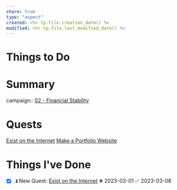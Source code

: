 ```yaml
---
share: true
type: "aspect"
created: <%+ tp.file.creation_date() %> 
modified: <%+ tp.file.last_modified_date() %>
---
```

 
# Things to Do

# Summary
campaign:: [02 - Financial Stability](./02%20-%20Financial%20Stability.md)
# Quests
[Exist on the Internet](./Exist%20on%20the%20Internet.md)
[Make a Portfolio Website](./Make%20a%20Portfolio%20Website.md)
# Things I've Done
 - [x] ⏫ New Quest: [Exist on the Internet](./Exist%20on%20the%20Internet.md) ➕ 2023-03-01 ✅ 2023-03-08
